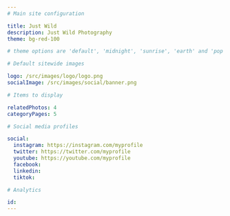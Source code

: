```yaml
---
# Main site configuration

title: Just Wild
description: Just Wild Photography
theme: bg-red-100

# theme options are 'default', 'midnight', 'sunrise', 'earth' and 'pop'. To change the theme, update the theme configuration above using one of these options (without the parentheses).

# Default sitewide images

logo: /src/images/logo/logo.png
socialImage: /src/images/social/banner.png

# Items to display

relatedPhotos: 4
categoryPages: 5

# Social media profiles

social:
  instagram: https://instagram.com/myprofile
  twitter: https://twitter.com/myprofile
  youtube: https://youtube.com/myprofile
  facebook:
  linkedin:
  tiktok:

# Analytics

id:
---
```

